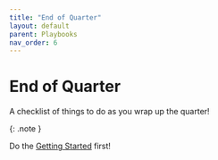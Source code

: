```yaml
---
title: "End of Quarter"
layout: default
parent: Playbooks
nav_order: 6
---
```


# End of Quarter

A checklist of things to do as you wrap up the quarter!

{: .note }

Do the [Getting Started]({{site.baseurl}}/getting-started/) first!
